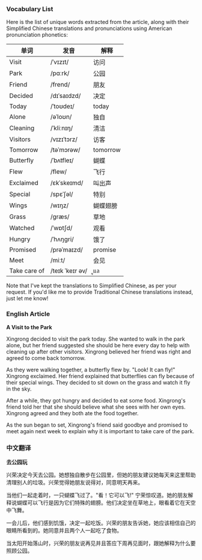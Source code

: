 
### Vocabulary List
Here is the list of unique words extracted from the article, along with their Simplified Chinese translations and pronunciations using American pronunciation phonetics:

| 单词 | 发音 | 解释 |
|------|------|------|
| Visit | /ˈvɪzɪt/ | 访问 |
| Park | /pɑːrk/ | 公园 |
| Friend | /frend/ | 朋友 |
| Decided | /dɪˈsaɪdzd/ | 决定 |
| Today | /ˈtoʊdeɪ/ | today |
| Alone | /əˈloʊn/ |独自 |
| Cleaning | /ˈkliːnɪŋ/ | 清洁 |
| Visitors | /vɪzɪˈtɔrz/ | 访客 |
| Tomorrow | /təˈmɔrəw/ | tomorrow |
| Butterfly | /ˈbʌtfleɪ/ | 蝴蝶 |
| Flew | /flew/ | 飞行 |
| Exclaimed | /ɛkˈskeɪmd/ | 叫出声 |
| Special | /spɛˈʃəl/ | 特别 |
| Wings | /wɪŋz/ | 蝴蝶翅膀 |
| Grass | /græs/ | 草地 |
| Watched | /ˈwɒtʃd/ | 观看 |
| Hungry | /ˈhʌŋgri/ | 饿了 |
| Promised | /prəˈmaɪzd/ | promise |
| Meet | /miːt/ | 会见 |
| Take care of | /teɪk ˈkeɪr əv/ |ูแล |

Note that I've kept the translations to Simplified Chinese, as per your request. If you'd like me to provide Traditional Chinese translations instead, just let me know!

### English Article
**A Visit to the Park**

Xingrong decided to visit the park today. She wanted to walk in the park alone, but her friend suggested she should be here every day to help with cleaning up after other visitors. Xingrong believed her friend was right and agreed to come back tomorrow.

As they were walking together, a butterfly flew by. "Look! It can fly!" Xingrong exclaimed. Her friend explained that butterflies can fly because of their special wings. They decided to sit down on the grass and watch it fly in the sky.

After a while, they got hungry and decided to eat some food. Xingrong's friend told her that she should believe what she sees with her own eyes. Xingrong agreed and they both ate the food together.

As the sun began to set, Xingrong's friend said goodbye and promised to meet again next week to explain why it is important to take care of the park.

### 中文翻译
**去公园玩**

兴荣决定今天去公园。她想独自散步在公园里，但她的朋友建议她每天来这里帮助清理别人的垃圾。兴荣觉得她朋友说得对，同意明天再来。

当他们一起走着时，一只蝴蝶飞过了。"看！它可以飞!" 宁荣惊叹道。她的朋友解释说蝴蝶可以飞行是因为它们特殊的翅膀。他们决定坐在草地上，眼看着它在天空中飞舞。

一会儿后，他们感到饥饿，决定一起吃饭。兴荣的朋友告诉她，她应该相信自己的眼睛所看到的。她同意并且两个人一起吃了食物。

当太阳开始落山时，兴荣的朋友说再见并且答应下周再见面时，跟她解释为什么要照顾公园。
    